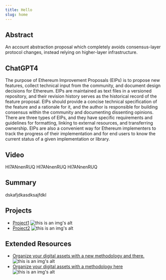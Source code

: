 ```yaml
---
title: Hello
slug: home
---
```


## Abstract

An account abstraction proposal which completely avoids consensus-layer protocol changes, instead relying on higher-layer infrastructure.

## ChatGPT4

The purpose of Ethereum Improvement Proposals (EIPs) is to propose new features, collect technical input from the community, and document design decisions for Ethereum. EIPs are maintained as text files in a versioned repository, and their revision history serves as the historical record of the feature proposal. EIPs should provide a concise technical specification of the feature and a rationale for it, and the author is responsible for building consensus within the community and documenting dissenting opinions. There are three types of EIPs, and they have specific requirements and guidelines for formatting, linking to external resources, and transferring ownership. EIPs are also a convenient way for Ethereum implementers to track the progress of their implementation and for end users to know the current status of a given implementation or library.

## Video

Hl7ANnenRUQ Hl7ANnenRUQ Hl7ANnenRUQ

## Summary

dskafjdkasdksajfdkl

## Projects

- [Project1](https:/xxxx) ![this is an img's alt](https://lxdao.io/icons/lxdao-logo.svg)
- [Project2](https:/xxxx) ![this is an img's alt](https://lxdao.io/icons/lxdao-logo.svg)

## Extended Resources

- [Organize your digital assets with a new methodology and there.](https:/xxxx) ![this is an img's alt](https://lxdao.io/icons/lxdao-logo.svg)
- [Organize your digital assets with a methodology here ](https:/xxxx) ![this is an img's alt](https://lxdao.io/icons/lxdao-logo.svg)
